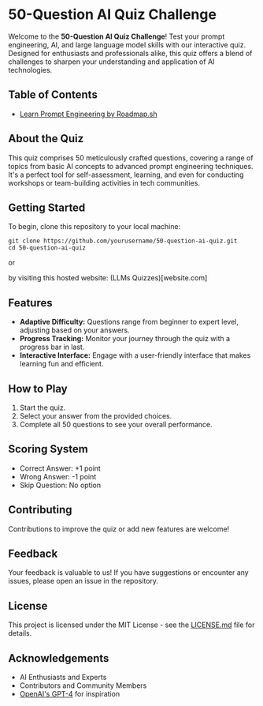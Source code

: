 # 50-Question AI Quiz Challenge

Welcome to the **50-Question AI Quiz Challenge**! Test your prompt engineering, AI, and large language model skills with our interactive quiz. Designed for enthusiasts and professionals alike, this quiz offers a blend of challenges to sharpen your understanding and application of AI technologies.

## Table of Contents
- [Learn Prompt Engineering by Roadmap.sh](https://roadmap.sh/prompt-engineering)

## About the Quiz
This quiz comprises 50 meticulously crafted questions, covering a range of topics from basic AI concepts to advanced prompt engineering techniques. It's a perfect tool for self-assessment, learning, and even for conducting workshops or team-building activities in tech communities.

## Getting Started
To begin, clone this repository to your local machine:
```
git clone https://github.com/yourusername/50-question-ai-quiz.git
cd 50-question-ai-quiz
```
or 

by visiting this hosted website:
(LLMs Quizzes)[website.com]

## Features
- **Adaptive Difficulty:** Questions range from beginner to expert level, adjusting based on your answers.
- **Progress Tracking:** Monitor your journey through the quiz with a progress bar in last.
- **Interactive Interface:** Engage with a user-friendly interface that makes learning fun and efficient.

## How to Play
1. Start the quiz.
2. Select your answer from the provided choices.
5. Complete all 50 questions to see your overall performance.

## Scoring System
- Correct Answer: +1 point
- Wrong Answer: -1 point
- Skip Question: No option

## Contributing
Contributions to improve the quiz or add new features are welcome!

## Feedback
Your feedback is valuable to us! If you have suggestions or encounter any issues, please open an issue in the repository.

## License
This project is licensed under the MIT License - see the [LICENSE.md](LICENSE.md) file for details.

## Acknowledgements
- AI Enthusiasts and Experts
- Contributors and Community Members
- [OpenAI's GPT-4](https://openai.com/gpt-4) for inspiration
